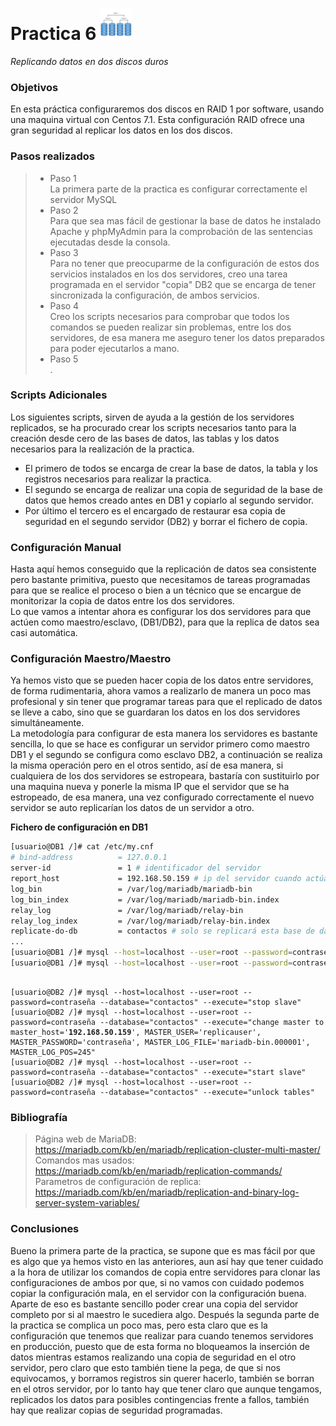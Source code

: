 Practica 6 <img src="RAID01.jpg" alt="Logotipo" width="50px" height="50px">
==========
*Replicando datos en dos discos duros*

### Objetivos
En esta práctica configuraremos dos discos en RAID 1 por software, usando una
maquina virtual con Centos 7.1. Esta configuración RAID ofrece una gran
seguridad al replicar los datos en los dos discos.


### Pasos realizados
> * Paso 1 <br />
> La primera parte de la practica es configurar correctamente el servidor MySQL <br />
> * Paso 2 <br />
> Para que sea mas fácil de gestionar la base de datos he instalado Apache y phpMyAdmin para la comprobación de las sentencias ejecutadas desde la consola. <br />
> * Paso 3 <br />
> Para no tener que preocuparme de la configuración de estos dos servicios instalados en los dos servidores, creo una tarea programada en el servidor "copia" DB2 que se encarga de tener sincronizada la configuración, de ambos servicios. <br />
> * Paso 4 <br />
> Creo los scripts necesarios para comprobar que todos los comandos se pueden realizar sin problemas, entre los dos servidores, de esa manera me aseguro tener los datos preparados para poder ejecutarlos a mano. <br />
> * Paso 5 <br />
> . <br />

### Scripts Adicionales
Los siguientes scripts, sirven de ayuda a la gestión de los servidores replicados, se ha procurado crear los scripts necesarios tanto para la creación desde cero de las bases de datos, las tablas y los datos necesarios para la realización de la practica. <br />
 * El primero de todos se encarga de crear la base de datos, la tabla y los registros necesarios para realizar la practica. <br />
 * El segundo se encarga de realizar una copia de seguridad de la base de datos que hemos creado antes en DB1 y copiarlo al segundo servidor. <br />
 * Por último el tercero es el encargado de restaurar esa copia de seguridad en el segundo servidor (DB2) y borrar el fichero de copia. <br />


### Configuración Manual
Hasta aquí hemos conseguido que la replicación de datos sea consistente pero bastante primitiva, puesto que necesitamos de tareas programadas para que se realice el proceso o bien a un técnico que se encargue de monitorizar la copia de datos entre los dos servidores. <br />
Lo que vamos a intentar ahora es configurar los dos servidores para que actúen como maestro/esclavo, (DB1/DB2), para que la replica de datos sea casi automática. <br />

### Configuración Maestro/Maestro
Ya hemos visto que se pueden hacer copia de los datos entre servidores, de forma rudimentaria, ahora vamos a realizarlo de manera un poco mas profesional y sin tener que programar tareas para que el replicado de datos se lleve a cabo, sino que se guardaran los datos en los dos servidores simultáneamente.<br />
La metodología para configurar de esta manera los servidores es bastante sencilla, lo que se hace es configurar un servidor primero como maestro DB1 y el segundo se configura como esclavo DB2, a continuación se realiza la misma operación pero en el otros sentido, así de esa manera, si cualquiera de los dos servidores se estropeara, bastaría con sustituirlo por una maquina nueva y ponerle la misma IP que el servidor que se ha estropeado, de esa manera, una vez configurado correctamente el nuevo servidor se auto replicarían los datos de un servidor a otro.<br />

**Fichero de configuración en DB1**
```bash
[usuario@DB1 /]# cat /etc/my.cnf
# bind-address          = 127.0.0.1
server-id               = 1 # identificador del servidor
report_host             = 192.168.50.159 # ip del servidor cuando actúa como esclavo
log_bin                 = /var/log/mariadb/mariadb-bin 
log_bin_index           = /var/log/mariadb/mariadb-bin.index
relay_log               = /var/log/mariadb/relay-bin
relay_log_index         = /var/log/mariadb/relay-bin.index
replicate-do-db         = contactos # solo se replicará esta base de datos
...
[usuario@DB1 /]# mysql --host=localhost --user=root --password=contraseña --database="contactos" --execute="create user 'replicauser'@'%' identified by 'contraseña'"
[usuario@DB1 /]# mysql --host=localhost --user=root --password=contraseña --database="contactos" --execute="grant replication slave on *.* to 'replicauser'@'%'"
```

<pre><code>
[usuario@DB2 /]# mysql --host=localhost --user=root --password=contraseña --database="contactos" --execute="stop slave"
[usuario@DB2 /]# mysql --host=localhost --user=root --password=contraseña --database="contactos" --execute="change master to master_host='<b>192.168.50.159</b>', MASTER_USER='replicauser', MASTER_PASSWORD='contraseña', MASTER_LOG_FILE='mariadb-bin.000001', MASTER_LOG_POS=245"
[usuario@DB2 /]# mysql --host=localhost --user=root --password=contraseña --database="contactos" --execute="start slave"
[usuario@DB2 /]# mysql --host=localhost --user=root --password=contraseña --database="contactos" --execute="unlock tables"
</code></pre>

### Bibliografía
> Página web de MariaDB: https://mariadb.com/kb/en/mariadb/replication-cluster-multi-master/ <br />
> Comandos mas usados: https://mariadb.com/kb/en/mariadb/replication-commands/ <br />
> Parametros de configuración de replica: https://mariadb.com/kb/en/mariadb/replication-and-binary-log-server-system-variables/ <br />

### Conclusiones
Bueno la primera parte de la practica, se supone que es mas fácil por que es algo que ya hemos visto en las anteriores, aun así hay que tener cuidado a la hora de utilizar los comandos de copia entre servidores para clonar las configuraciones de ambos por que, si no vamos con cuidado podemos copiar la configuración mala, en el servidor con la configuración buena.<br />
Aparte de eso es bastante sencillo poder crear una copia del servidor completo por si al maestro le sucediera algo. Después la segunda parte de la practica se complica un poco mas, pero esta claro que es la configuración que tenemos que realizar para cuando tenemos servidores en producción, puesto que de esta forma no bloqueamos la inserción de datos mientras estamos realizando una copia de seguridad en el otro servidor, pero claro que esto también tiene la pega, de que si nos equivocamos, y borramos registros sin querer hacerlo, también se borran en el otros servidor, por lo tanto hay que tener claro que aunque tengamos, replicados los datos para posibles contingencias frente a fallos, también hay que realizar copias de seguridad programadas.